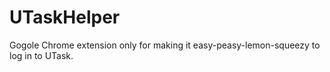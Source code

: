 UTaskHelper
===========

Gogole Chrome extension only for making it easy-peasy-lemon-squeezy to log in to UTask.
